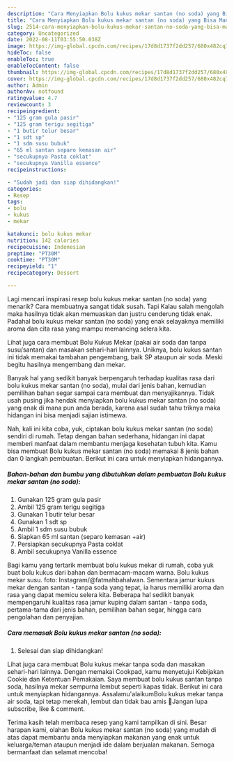 ```yaml
---
description: "Cara Menyiapkan Bolu kukus mekar santan (no soda) yang Bisa Manjain Lidah, Buat Buka Puasa Menggugah Selera"
title: "Cara Menyiapkan Bolu kukus mekar santan (no soda) yang Bisa Manjain Lidah, Buat Buka Puasa Menggugah Selera"
slug: 2514-cara-menyiapkan-bolu-kukus-mekar-santan-no-soda-yang-bisa-manjain-lidah-buat-buka-puasa-menggugah-selera
category: Uncategorized
date: 2022-08-11T03:55:50.038Z
image: https://img-global.cpcdn.com/recipes/17d8d1737f2dd257/680x482cq70/bolu-kukus-mekar-santan-no-soda-foto-resep-utama.jpg
hideToc: false
enableToc: true
enableTocContent: false
thumbnail: https://img-global.cpcdn.com/recipes/17d8d1737f2dd257/680x482cq70/bolu-kukus-mekar-santan-no-soda-foto-resep-utama.jpg
cover: https://img-global.cpcdn.com/recipes/17d8d1737f2dd257/680x482cq70/bolu-kukus-mekar-santan-no-soda-foto-resep-utama.jpg
author: Admin
authorAv: notfound
ratingvalue: 4.7
reviewcount: 3
recipeingredient:
- "125 gram gula pasir"
- "125 gram terigu segitiga"
- "1 butir telur besar"
- "1 sdt sp"
- "1 sdm susu bubuk"
- "65 ml santan separo kemasan air"
- "secukupnya Pasta coklat"
- "secukupnya Vanilla essence"
recipeinstructions:

- "Sudah jadi dan siap dihidangkan!"
categories:
- Resep
tags:
- bolu
- kukus
- mekar

katakunci: bolu kukus mekar 
nutrition: 142 calories
recipecuisine: Indonesian
preptime: "PT30M"
cooktime: "PT30M"
recipeyield: "1"
recipecategory: Dessert

---
```



Lagi mencari inspirasi resep bolu kukus mekar santan (no soda) yang menarik? Cara membuatnya sangat tidak susah. Tapi Kalau salah mengolah maka hasilnya tidak akan memuaskan dan justru cenderung tidak enak. Padahal bolu kukus mekar santan (no soda) yang enak selayaknya memiliki aroma dan cita rasa yang mampu memancing selera kita.


Lihat juga cara membuat Bolu Kukus Mekar (pakai air soda dan tanpa susu/santan) dan masakan sehari-hari lainnya. Uniknya, bolu kukus santan ini tidak memakai tambahan pengembang, baik SP ataupun air soda. Meski begitu hasilnya mengembang dan mekar.

Banyak hal yang sedikit banyak berpengaruh terhadap kualitas rasa dari bolu kukus mekar santan (no soda), mulai dari jenis bahan, kemudian pemilihan bahan segar sampai cara membuat dan menyajikannya. Tidak usah pusing jika hendak menyiapkan bolu kukus mekar santan (no soda) yang enak di mana pun anda berada, karena asal sudah tahu triknya maka hidangan ini bisa menjadi sajian istimewa.


Nah, kali ini kita coba, yuk, ciptakan bolu kukus mekar santan (no soda) sendiri di rumah. Tetap dengan bahan sederhana, hidangan ini dapat memberi manfaat dalam membantu menjaga kesehatan tubuh kita. Kamu bisa membuat Bolu kukus mekar santan (no soda) memakai 8 jenis bahan dan 0 langkah pembuatan. Berikut ini cara untuk menyiapkan hidangannya.

<!--inarticleads1-->

##### Bahan-bahan dan bumbu yang dibutuhkan dalam pembuatan Bolu kukus mekar santan (no soda):

1. Gunakan 125 gram gula pasir
1. Ambil 125 gram terigu segitiga
1. Gunakan 1 butir telur besar
1. Gunakan 1 sdt sp
1. Ambil 1 sdm susu bubuk
1. Siapkan 65 ml santan (separo kemasan +air)
1. Persiapkan secukupnya Pasta coklat
1. Ambil secukupnya Vanilla essence


Bagi kamu yang tertarik membuat bolu kukus mekar di rumah, coba yuk buat bolu kukus dari bahan dan bermacam-macam warna. Bolu kukus mekar susu. foto: Instagram/@fatmahbahalwan. Sementara jamur kukus mekar dengan santan - tanpa soda yang tepat, ia harus memiliki aroma dan rasa yang dapat memicu selera kita. Beberapa hal sedikit banyak mempengaruhi kualitas rasa jamur kuping dalam santan - tanpa soda, pertama-tama dari jenis bahan, pemilihan bahan segar, hingga cara pengolahan dan penyajian. 

<!--inarticleads2-->

##### Cara memasak Bolu kukus mekar santan (no soda):


1. Selesai dan siap dihidangkan!

Lihat juga cara membuat Bolu kukus mekar tanpa soda dan masakan sehari-hari lainnya. Dengan memakai Cookpad, kamu menyetujui Kebijakan Cookie dan Ketentuan Pemakaian. Saya membuat bolu kukus santan tanpa soda, hasilnya mekar sempurna lembut seperti kapas tidak. Berikut ini cara untuk menyiapkan hidangannya. Assalamu&#39;alaikumBolu kukus mekar tanpa air soda, tapi tetap merekah, lembut dan tidak bau amis 🤤Jangan lupa subscribe, like &amp; comment. 

Terima kasih telah membaca resep yang kami tampilkan di sini. Besar harapan kami, olahan Bolu kukus mekar santan (no soda) yang mudah di atas dapat membantu anda menyiapkan makanan yang enak untuk keluarga/teman ataupun menjadi ide dalam berjualan makanan. Semoga bermanfaat dan selamat mencoba!
